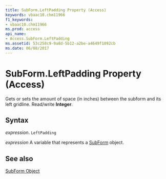 ```yaml
---
title: SubForm.LeftPadding Property (Access)
keywords: vbaac10.chm11966
f1_keywords:
- vbaac10.chm11966
ms.prod: access
api_name:
- Access.SubForm.LeftPadding
ms.assetid: 53c258c9-9a8d-5b12-a2be-a4649f1092cb
ms.date: 06/08/2017
---
```



# SubForm.LeftPadding Property (Access)

Gets or sets the amount of space (in inches) between the subform and its left gridline. Read/write  **Integer**.


## Syntax

 _expression_. `LeftPadding`

 _expression_ A variable that represents a [SubForm](Access.SubForm.md) object.


## See also


[SubForm Object](Access.SubForm.md)

